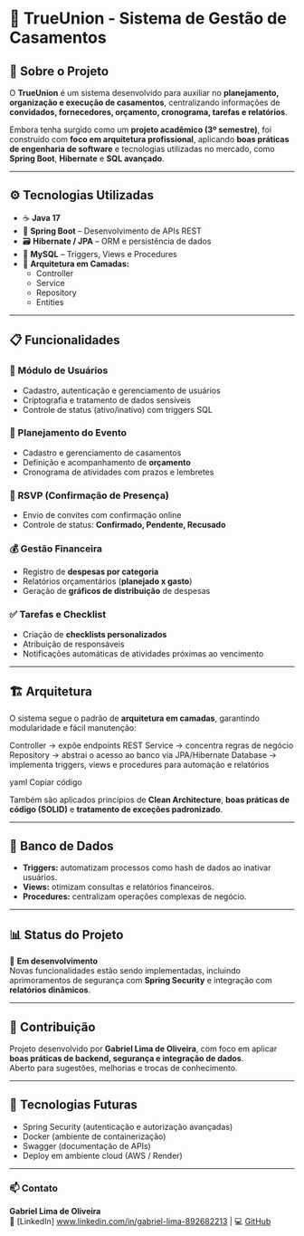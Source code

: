 # 💍 TrueUnion - Sistema de Gestão de Casamentos

## 📌 Sobre o Projeto
O **TrueUnion** é um sistema desenvolvido para auxiliar no **planejamento, organização e execução de casamentos**, centralizando informações de **convidados, fornecedores, orçamento, cronograma, tarefas e relatórios**.

Embora tenha surgido como um **projeto acadêmico (3º semestre)**, foi construído com **foco em arquitetura profissional**, aplicando **boas práticas de engenharia de software** e tecnologias utilizadas no mercado, como **Spring Boot**, **Hibernate** e **SQL avançado**.

---

## ⚙️ Tecnologias Utilizadas
- ☕ **Java 17**
- 🧩 **Spring Boot** – Desenvolvimento de APIs REST
- 🗃️ **Hibernate / JPA** – ORM e persistência de dados
- 🐬 **MySQL** – Triggers, Views e Procedures
- 🧱 **Arquitetura em Camadas:**
  - Controller  
  - Service  
  - Repository  
  - Entities  

---

## 📋 Funcionalidades

### 👤 Módulo de Usuários
- Cadastro, autenticação e gerenciamento de usuários  
- Criptografia e tratamento de dados sensíveis  
- Controle de status (ativo/inativo) com triggers SQL  

### 💒 Planejamento do Evento
- Cadastro e gerenciamento de casamentos  
- Definição e acompanhamento de **orçamento**  
- Cronograma de atividades com prazos e lembretes  

### 💌 RSVP (Confirmação de Presença)
- Envio de convites com confirmação online  
- Controle de status: **Confirmado, Pendente, Recusado**

### 💰 Gestão Financeira
- Registro de **despesas por categoria**
- Relatórios orçamentários (**planejado x gasto**)  
- Geração de **gráficos de distribuição** de despesas  

### ✅ Tarefas e Checklist
- Criação de **checklists personalizados**
- Atribuição de responsáveis  
- Notificações automáticas de atividades próximas ao vencimento  

---

## 🏗️ Arquitetura
O sistema segue o padrão de **arquitetura em camadas**, garantindo modularidade e fácil manutenção:

Controller → expõe endpoints REST
Service → concentra regras de negócio
Repository → abstrai o acesso ao banco via JPA/Hibernate
Database → implementa triggers, views e procedures para automação e relatórios

yaml
Copiar código

Também são aplicados princípios de **Clean Architecture**, **boas práticas de código (SOLID)** e **tratamento de exceções padronizado**.

---

## 🧠 Banco de Dados
- **Triggers:** automatizam processos como hash de dados ao inativar usuários.  
- **Views:** otimizam consultas e relatórios financeiros.  
- **Procedures:** centralizam operações complexas de negócio.  

---

## 📊 Status do Projeto
🚧 **Em desenvolvimento**  
Novas funcionalidades estão sendo implementadas, incluindo aprimoramentos de segurança com **Spring Security** e integração com **relatórios dinâmicos**.

---

## 🤝 Contribuição
Projeto desenvolvido por **Gabriel Lima de Oliveira**, com foco em aplicar **boas práticas de backend, segurança e integração de dados**.  
Aberto para sugestões, melhorias e trocas de conhecimento.

---

## 🧩 Tecnologias Futuras
- Spring Security (autenticação e autorização avançadas)  
- Docker (ambiente de containerização)  
- Swagger (documentação de APIs)  
- Deploy em ambiente cloud (AWS / Render)

---

### 📫 Contato
**Gabriel Lima de Oliveira**  
🔗 [LinkedIn] www.linkedin.com/in/gabriel-lima-892682213 | 💻 [GitHub](https://github.com/CodeByGabrielDev)

